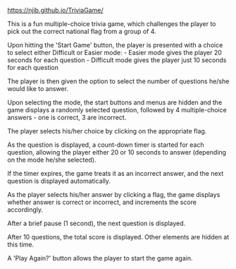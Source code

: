 https://njib.github.io/TriviaGame/

This is a fun multiple-choice trivia game, which challenges the player to pick out the correct national flag from a group of 4.

Upon hitting the 'Start Game' button, the player is presented with a choice to select either Difficult or Easier mode:
	- Easier mode gives the player 20 seconds for each question
	- Difficult mode gives the player just 10 seconds for each question

The player is then given the option to select the number of questions he/she would like to answer.

Upon selecting the mode, the start buttons and menus are hidden and the game displays a randomly selected question, followed by 4 multiple-choice answers - one is correct, 3 are incorrect.

The player selects his/her choice by clicking on the appropriate flag.

As the question is displayed, a count-down timer is started for each question, allowing the player either 20 or 10 seconds to answer (depending on the mode he/she selected).

If the timer expires, the game treats it as an incorrect answer, and the next question is displayed automatically.

As the player selects his/her answer by clicking a flag, the game displays whether answer is correct or incorrect, and increments the score accordingly.

After a brief pause (1 second), the next question is displayed.

After 10 questions, the total score is displayed.  Other elements are hidden at this time.

A 'Play Again?' button allows the player to start the game again.
